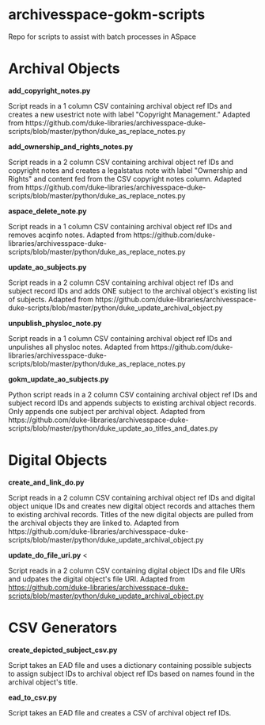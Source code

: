 # archivesspace-gokm-scripts
Repo for scripts to assist with batch processes in ASpace

<h1>Archival Objects</h1>
<b>add_copyright_notes.py</b>
<p>Script reads in a 1 column CSV containing archival object ref IDs and creates a new usestrict note with label "Copyright Management." Adapted from https://github.com/duke-libraries/archivesspace-duke-scripts/blob/master/python/duke_as_replace_notes.py</p>

<b>add_ownership_and_rights_notes.py</b>
<p>Script reads in a 2 column CSV containing archival object ref IDs and copyright notes and creates a legalstatus note with label "Ownership and Rights" and content fed from the CSV copyright notes column. Adapted from https://github.com/duke-libraries/archivesspace-duke-scripts/blob/master/python/duke_as_replace_notes.py</p>

<b>aspace_delete_note.py</b>
<p>Script reads in a 1 column CSV containing archival object ref IDs and removes acqinfo notes. Adapted from https://github.com/duke-libraries/archivesspace-duke-scripts/blob/master/python/duke_as_replace_notes.py</p>

<b>update_ao_subjects.py</b>
<p>Script reads in a 2 column CSV containing archival object ref IDs and subject record IDs and adds ONE subject to the archival object's existing list of subjects. Adapted from https://github.com/duke-libraries/archivesspace-duke-scripts/blob/master/python/duke_update_archival_object.py</p>

<b>unpublish_physloc_note.py</b>
<p>Script reads in a 1 column CSV containing archival object ref IDs and unpulishes all physloc notes. Adapted from https://github.com/duke-libraries/archivesspace-duke-scripts/blob/master/python/duke_as_replace_notes.py</p>

<b>gokm_update_ao_subjects.py</b>
<p>Python script reads in a 2 column CSV containing archival object ref IDs and subject record IDs and appends subjects to existing archival object records. Only appends one subject per archival object. Adapted from https://github.com/duke-libraries/archivesspace-duke-scripts/blob/master/python/duke_update_ao_titles_and_dates.py</p> 

<h1>Digital Objects</h1>
<b>create_and_link_do.py</b>
<p>Script reads in a 2 column CSV containing archival object ref IDs and digital object unique IDs and creates new digital object records and attaches them to existing archival records. Titles of the new digital objects are pulled from the archival objects they are linked to. Adapted from https://github.com/duke-libraries/archivesspace-duke-scripts/blob/master/python/duke_update_archival_object.py</p>

<b>update_do_file_uri.py</b>
<<p>Script reads in a 2 column CSV containing digital object IDs and file URIs and udpates the digital object's file URI. Adapted from https://github.com/duke-libraries/archivesspace-duke-scripts/blob/master/python/duke_update_archival_object.py</p>

<h1>CSV Generators</h1>
<b>create_depicted_subject_csv.py</b>
<p>Script takes an EAD file and uses a dictionary containing possible subjects to assign subject IDs to archival object ref IDs based on names found in the archival object's title.</p>

<b>ead_to_csv.py</b>
<p>Script takes an EAD file and creates a CSV of archival object ref IDs.</p>

